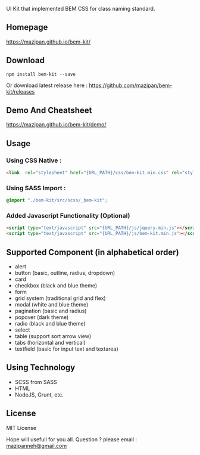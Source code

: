 UI Kit that implemented BEM CSS for class naming standard.

## Homepage
https://mazipan.github.io/bem-kit/

## Download
```
npm install bem-kit --save
```
Or download latest release here : https://github.com/mazipan/bem-kit/releases

## Demo And Cheatsheet
https://mazipan.github.io/bem-kit/demo/

## Usage

### Using CSS Native : 
```html
<link  rel="stylesheet" href="{URL_PATH}/css/bem-kit.min.css" rel="stylesheet"/>
```

### Using SASS Import : 
```scss
@import "./bem-kit/src/scss/_bem-kit";
```

### Added Javascript Functionality (Optional)
```html
<script type="text/javascript" src="{URL_PATH}/js/jquery.min.js"></script>
<script type="text/javascript" src="{URL_PATH}/js/bem-kit.min.js"></script>
```

## Supported Component (in alphabetical order)</h3>
- alert 
- button (basic, outline, radius, dropdown)
- card
- checkbox (black and blue theme)
- form 
- grid system (traditional grid and flex)
- modal (white and blue theme)
- pagination (basic and radius)
- popover (dark theme)
- radio (black and blue theme)
- select
- table (support sort arrow view)
- tabs (horizontal and vertical)
- textfield (basic for input text and textarea)

## Using Technology</h3>
- SCSS from SASS 
- HTML
- NodeJS, Grunt, etc.

## License
MIT License


Hope will usefull for you all.
Question ? please email : mazipanneh@gmail.com

